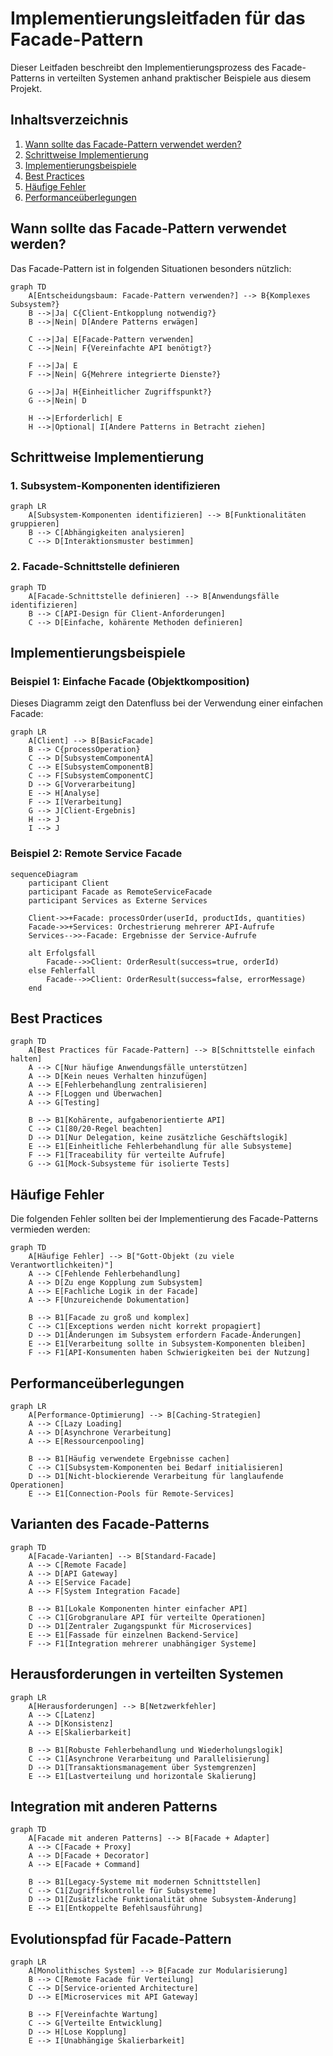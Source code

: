# Implementierungsleitfaden für das Facade-Pattern

Dieser Leitfaden beschreibt den Implementierungsprozess des Facade-Patterns in verteilten Systemen anhand praktischer Beispiele aus diesem Projekt.

## Inhaltsverzeichnis

1. [Wann sollte das Facade-Pattern verwendet werden?](#wann-sollte-das-facade-pattern-verwendet-werden)
2. [Schrittweise Implementierung](#schrittweise-implementierung)
3. [Implementierungsbeispiele](#implementierungsbeispiele)
4. [Best Practices](#best-practices)
5. [Häufige Fehler](#häufige-fehler)
6. [Performanceüberlegungen](#performanceüberlegungen)

## Wann sollte das Facade-Pattern verwendet werden?

Das Facade-Pattern ist in folgenden Situationen besonders nützlich:

```mermaid
graph TD
    A[Entscheidungsbaum: Facade-Pattern verwenden?] --> B{Komplexes Subsystem?}
    B -->|Ja| C{Client-Entkopplung notwendig?}
    B -->|Nein| D[Andere Patterns erwägen]
    
    C -->|Ja| E[Facade-Pattern verwenden]
    C -->|Nein| F{Vereinfachte API benötigt?}
    
    F -->|Ja| E
    F -->|Nein| G{Mehrere integrierte Dienste?}
    
    G -->|Ja| H{Einheitlicher Zugriffspunkt?}
    G -->|Nein| D
    
    H -->|Erforderlich| E
    H -->|Optional| I[Andere Patterns in Betracht ziehen]
```

## Schrittweise Implementierung

### 1. Subsystem-Komponenten identifizieren

```mermaid
graph LR
    A[Subsystem-Komponenten identifizieren] --> B[Funktionalitäten gruppieren]
    B --> C[Abhängigkeiten analysieren]
    C --> D[Interaktionsmuster bestimmen]
```

### 2. Facade-Schnittstelle definieren

```mermaid
graph TD
    A[Facade-Schnittstelle definieren] --> B[Anwendungsfälle identifizieren]
    B --> C[API-Design für Client-Anforderungen]
    C --> D[Einfache, kohärente Methoden definieren]
```

## Implementierungsbeispiele

### Beispiel 1: Einfache Facade (Objektkomposition)

Dieses Diagramm zeigt den Datenfluss bei der Verwendung einer einfachen Facade:

```mermaid
graph LR
    A[Client] --> B[BasicFacade]
    B --> C{processOperation}
    C --> D[SubsystemComponentA]
    C --> E[SubsystemComponentB]
    C --> F[SubsystemComponentC]
    D --> G[Vorverarbeitung]
    E --> H[Analyse]
    F --> I[Verarbeitung]
    G --> J[Client-Ergebnis]
    H --> J
    I --> J
```

### Beispiel 2: Remote Service Facade

```mermaid
sequenceDiagram
    participant Client
    participant Facade as RemoteServiceFacade
    participant Services as Externe Services
    
    Client->>+Facade: processOrder(userId, productIds, quantities)
    Facade->>+Services: Orchestrierung mehrerer API-Aufrufe
    Services-->>-Facade: Ergebnisse der Service-Aufrufe
    
    alt Erfolgsfall
        Facade-->>Client: OrderResult(success=true, orderId)
    else Fehlerfall
        Facade-->>Client: OrderResult(success=false, errorMessage)
    end
```

## Best Practices

```mermaid
graph TD
    A[Best Practices für Facade-Pattern] --> B[Schnittstelle einfach halten]
    A --> C[Nur häufige Anwendungsfälle unterstützen]
    A --> D[Kein neues Verhalten hinzufügen]
    A --> E[Fehlerbehandlung zentralisieren]
    A --> F[Loggen und Überwachen]
    A --> G[Testing]
    
    B --> B1[Kohärente, aufgabenorientierte API]
    C --> C1[80/20-Regel beachten]
    D --> D1[Nur Delegation, keine zusätzliche Geschäftslogik]
    E --> E1[Einheitliche Fehlerbehandlung für alle Subsysteme]
    F --> F1[Traceability für verteilte Aufrufe]
    G --> G1[Mock-Subsysteme für isolierte Tests]
```

## Häufige Fehler

Die folgenden Fehler sollten bei der Implementierung des Facade-Patterns vermieden werden:

```mermaid
graph TD
    A[Häufige Fehler] --> B["Gott-Objekt (zu viele Verantwortlichkeiten)"]
    A --> C[Fehlende Fehlerbehandlung]
    A --> D[Zu enge Kopplung zum Subsystem]
    A --> E[Fachliche Logik in der Facade]
    A --> F[Unzureichende Dokumentation]
    
    B --> B1[Facade zu groß und komplex]
    C --> C1[Exceptions werden nicht korrekt propagiert]
    D --> D1[Änderungen im Subsystem erfordern Facade-Änderungen]
    E --> E1[Verarbeitung sollte in Subsystem-Komponenten bleiben]
    F --> F1[API-Konsumenten haben Schwierigkeiten bei der Nutzung]
```

## Performanceüberlegungen

```mermaid
graph LR
    A[Performance-Optimierung] --> B[Caching-Strategien]
    A --> C[Lazy Loading]
    A --> D[Asynchrone Verarbeitung]
    A --> E[Ressourcenpooling]
    
    B --> B1[Häufig verwendete Ergebnisse cachen]
    C --> C1[Subsystem-Komponenten bei Bedarf initialisieren]
    D --> D1[Nicht-blockierende Verarbeitung für langlaufende Operationen]
    E --> E1[Connection-Pools für Remote-Services]
```

## Varianten des Facade-Patterns

```mermaid
graph TD
    A[Facade-Varianten] --> B[Standard-Facade]
    A --> C[Remote Facade]
    A --> D[API Gateway]
    A --> E[Service Facade]
    A --> F[System Integration Facade]
    
    B --> B1[Lokale Komponenten hinter einfacher API]
    C --> C1[Grobgranulare API für verteilte Operationen]
    D --> D1[Zentraler Zugangspunkt für Microservices]
    E --> E1[Fassade für einzelnen Backend-Service]
    F --> F1[Integration mehrerer unabhängiger Systeme]
```

## Herausforderungen in verteilten Systemen

```mermaid
graph LR
    A[Herausforderungen] --> B[Netzwerkfehler]
    A --> C[Latenz]
    A --> D[Konsistenz]
    A --> E[Skalierbarkeit]
    
    B --> B1[Robuste Fehlerbehandlung und Wiederholungslogik]
    C --> C1[Asynchrone Verarbeitung und Parallelisierung]
    D --> D1[Transaktionsmanagement über Systemgrenzen]
    E --> E1[Lastverteilung und horizontale Skalierung]
```

## Integration mit anderen Patterns

```mermaid
graph TD
    A[Facade mit anderen Patterns] --> B[Facade + Adapter]
    A --> C[Facade + Proxy]
    A --> D[Facade + Decorator]
    A --> E[Facade + Command]
    
    B --> B1[Legacy-Systeme mit modernen Schnittstellen]
    C --> C1[Zugriffskontrolle für Subsysteme]
    D --> D1[Zusätzliche Funktionalität ohne Subsystem-Änderung]
    E --> E1[Entkoppelte Befehlsausführung]
```

## Evolutionspfad für Facade-Pattern

```mermaid
graph LR
    A[Monolithisches System] --> B[Facade zur Modularisierung]
    B --> C[Remote Facade für Verteilung]
    C --> D[Service-oriented Architecture]
    D --> E[Microservices mit API Gateway]
    
    B --> F[Vereinfachte Wartung]
    C --> G[Verteilte Entwicklung]
    D --> H[Lose Kopplung]
    E --> I[Unabhängige Skalierbarkeit]
```